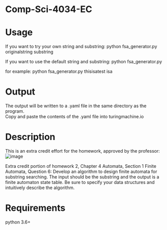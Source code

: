 # Comp-Sci-4034-EC

# Usage

If you want to try your own string and substring:
python fsa_generator.py originalstring substring

If you want to use the default string and substring:
python fsa_generator.py

for example:
python fsa_generator.py thisisatest isa

# Output

The output will be written to a .yaml file in the same directory as the program.  
Copy and paste the contents of the .yaml file into turingmachine.io

# Description

This is an extra credit effort for the homework, approved by the professor:
![image](https://user-images.githubusercontent.com/26730202/232341282-4b96cc40-ae15-46ef-a1fa-39008007c1c5.png)

Extra credit portion of homework 2, Chapter 4 Automata, Section 1 Finite Automata, Question 6:
Develop an algorithm to design finite automata for substring searching.
The input should be the substring and the output is a finite automaton state
table. Be sure to specify your data structures and intuitively describe the
algorithm.

# Requirements

python 3.6+
